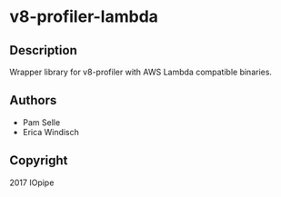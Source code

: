 # v8-profiler-lambda

## Description

Wrapper library for v8-profiler with AWS Lambda compatible binaries.

## Authors
 - Pam Selle
 - Erica Windisch

## Copyright

2017 IOpipe
